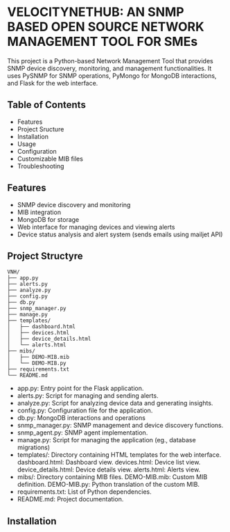 # VELOCITYNETHUB: AN SNMP BASED OPEN SOURCE NETWORK MANAGEMENT TOOL FOR SMEs
This project is a Python-based Network Management Tool that provides SNMP device discovery, monitoring, and management functionalities. It uses PySNMP for SNMP operations, PyMongo for MongoDB interactions, and Flask for the web interface.

## Table of Contents
   - Features
   - Project Sructure
   - Installation
   - Usage
   - Configuration
   - Customizable MIB files
   - Troubleshooting

## Features
 - SNMP device discovery and monitoring
 - MIB integration
 - MongoDB for storage
 - Web interface for managing devices and viewing alerts
 - Device status analysis and alert system (sends emails using mailjet API)

## Project Structyre
    VNH/
    ├── app.py
    ├── alerts.py
    ├── analyze.py
    ├── config.py
    ├── db.py
    ├── snmp_manager.py
    ├── manage.py
    ├── templates/
    │   ├── dashboard.html
    │   ├── devices.html
    │   ├── device_details.html
    │   └── alerts.html
    ├── mibs/
    │   ├── DEMO-MIB.mib
    │   └── DEMO-MIB.py
    ├── requirements.txt
    └── README.md
 - app.py: Entry point for the Flask application.
 - alerts.py: Script for managing and sending alerts.
 - analyze.py: Script for analyzing device data and generating insights.
 - config.py: Configuration file for the application.
 - db.py: MongoDB interactions and operations
 - snmp_manager.py: SNMP management and device discovery functions.
 - snmp_agent.py: SNMP agent implementation.
 - manage.py: Script for managing the application (eg., database migrations)
 - templates/: Directory containing HTML templates for the web interface.
    dashboard.html: Dashboard view.
    devices.html: Device list view.
    device_details.html: Device details view.
    alerts.html: Alerts view.
 - mibs/: Directory containing MIB files.
    DEMO-MIB.mib: Custom MIB definition.
    DEMO-MIB.py: Python translation of the custom MIB.
 - requirements.txt: List of Python dependencies.
 - README.md: Project documentation.

## Installation 